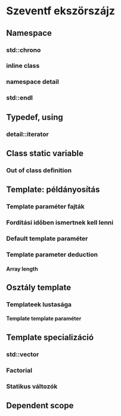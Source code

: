 # Szeventf ekszörszájz

## Namespace
### std::chrono
### inline class
### namespace detail
### std::endl

## Typedef, using
### detail::iterator

## Class static variable
### Out of class definition

## Template: példányosítás
### Template paraméter fajták
### Fordítási időben ismertnek kell lenni
### Default template paraméter
### Template parameter deduction
#### Array length

## Osztály template
### Templateek lustasága
#### Template template paraméter

## Template specializáció
### std::vector<bool>
### Factorial
### Statikus változók

## Dependent scope
